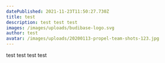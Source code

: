 ```yaml
---
datePublished: 2021-11-23T11:50:27.730Z
title: test
description: test test test
images: /images/uploads/budibase-logo.svg
author: test
avatar: /images/uploads/20200113-propel-team-shots-123.jpg
---
```

test test test test